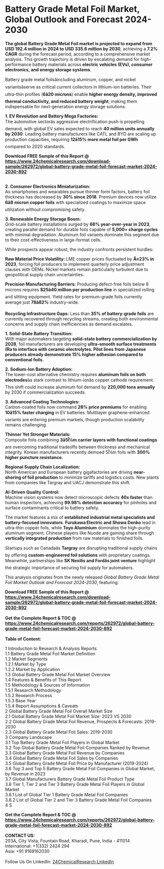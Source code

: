 <h1>Battery Grade Metal Foil Market, Global Outlook and Forecast 2024-2030</h1><p><strong>The global Battery Grade Metal Foil market is projected to expand from USD 192.4 million in 2024 to USD 335.6 million by 2030</strong>, achieving a <strong>7.2% CAGR</strong> during the forecast period, according to a comprehensive market analysis. This growth trajectory is driven by escalating demand for high-performance battery materials across <strong>electric vehicles (EVs), consumer electronics, and energy storage systems</strong>.</p><p>Battery grade metal foilsâincluding aluminum, copper, and nickel variantsâserve as critical current collectors in lithium-ion batteries. Their ultra-thin profiles (<strong>6â20 microns</strong>) enable <strong>higher energy density, improved thermal conductivity, and reduced battery weight</strong>, making them indispensable for next-generation energy storage solutions.</p><p><strong>1. EV Revolution and Battery Mega Factories:</strong><br>
The automotive sectorâs aggressive electrification push is propelling demand, with global EV sales expected to reach <strong>40 million units annually by 2030</strong>. Leading battery manufacturers like CATL and BYD are scaling up production capacities, requiring <strong>12â15% more metal foil per GWh</strong> compared to 2020 standards.</p><div><b>Download FREE Sample of this Report @ 
            <a href="https://www.24chemicalresearch.com/download-sample/262972/global-battery-grade-metal-foil-forecast-market-2024-2030-892">
            https://www.24chemicalresearch.com/download-sample/262972/global-battery-grade-metal-foil-forecast-market-2024-2030-892</a></b></div><br><p><strong>2. Consumer Electronics Miniaturization:</strong><br>
As smartphones and wearables pursue thinner form factors, battery foil thickness has decreased by <strong>30% since 2018</strong>. Premium devices now utilize <strong>6â8 micron copper foils</strong> with specialized coatings to maximize space utilization without compromising safety.</p><p><strong>3. Renewable Energy Storage Boom:</strong><br>
Grid-scale battery installations surged by <strong>68% year-over-year in 2023</strong>, creating parallel demand for durable foils capable of <strong>5,000+ charge cycles</strong> with minimal degradation. Aluminum foil variants dominate this segment due to their cost-effectiveness in large-format cells.</p><p>While prospects appear robust, the industry confronts persistent hurdles:</p><p><strong>Raw Material Price Volatility:</strong> LME copper prices fluctuated by <strong>Â±23% in 2023</strong>, forcing foil producers to implement quarterly price adjustment clauses with OEMs. Nickel markets remain particularly turbulent due to geopolitical supply chain uncertainties.</p><p><strong>Precision Manufacturing Barriers:</strong> Producing defect-free foils below 8 microns requires <strong>$25â40 million per production line</strong> in specialized rolling and slitting equipment. Yield rates for premium-grade foils currently average just <strong>78â82%</strong> industry-wide.</p><p><strong>Recycling Infrastructure Gaps:</strong> Less than <strong>35% of battery-grade foils</strong> are currently recovered through recycling streams, creating both environmental concerns and supply chain inefficiencies as demand escalates.</p><p><strong>1. Solid-State Battery Transition:</strong><br>
With major automakers targeting <strong>solid-state battery commercialization by 2028</strong>, foil manufacturers are developing <strong>ultra-smooth surface treatments (Ra  to interface with ceramic electrolytes. Pilot lines from Japanese producers already demonstrate <strong>15% higher adhesion</strong> compared to conventional foils.</strong></p><p><strong>2. Sodium-Ion Battery Adoption:</strong><br>
The lower-cost alternative chemistry requires <strong>aluminum foils on both electrodes</strong>âa stark contrast to lithium-ionâs copper cathode requirement. This shift could increase aluminum foil demand by <strong>220,000 tons annually</strong> by 2030 if commercialization succeeds.</p><p><strong>3. Advanced Coating Technologies:</strong><br>
Carbon-coated foils now command <strong>28% price premiums</strong> for enabling <strong>10â15% faster charging</strong> in EV batteries. Multilayer graphene-enhanced variants are entering premium markets, though production scalability remains challenging.</p><p><strong>Thinner Yet Stronger Materials:</strong><br>
	Composite foils combining <strong>3â5Î¼m carrier layers with functional coatings</strong> are overcoming traditional tradeoffs between thickness and mechanical integrity. Korean manufacturers recently demoed 5Î¼m foils with <strong>300% higher puncture resistance</strong>.</p><p><strong>Regional Supply Chain Localization:</strong><br>
	North American and European battery gigafactories are driving <strong>near-shoring of foil production</strong> to minimize tariffs and logistics costs. New plants from companies like Targray and UACJ demonstrate this shift.</p><p><strong>AI-Driven Quality Control:</strong><br>
	Machine vision systems now detect microscopic defects <strong>40x faster</strong> than human inspectors, achieving <strong>99.98% detection accuracy</strong> for pinholes and surface contaminants critical to battery safety.</p><p>The market features a mix of <strong>established industrial metal specialists and battery-focused innovators</strong>. <strong>Furukawa Electric and Showa Denko</strong> lead in ultra-thin copper foils, while <strong>Toyo Aluminium</strong> dominates the high-purity aluminum segment. Chinese players like Nuode are gaining share through <strong>vertically integrated production</strong> from raw materials to finished foils.</p><p>Startups such as Canadaâs <strong>Targray</strong> are disrupting traditional supply chains by offering <strong>custom-engineered foil solutions</strong> with proprietary coatings. Meanwhile, partnerships like <strong>SK Nexilis and Fordâs joint venture</strong> highlight the strategic importance of securing foil supply for automakers.</p><p>This analysis originates from the newly released <em>Global Battery Grade Metal Foil Market Outlook and Forecast 2024-2030</em>, featuring:</p><div><b>Download FREE Sample of this Report @ 
            <a href="https://www.24chemicalresearch.com/download-sample/262972/global-battery-grade-metal-foil-forecast-market-2024-2030-892">
            https://www.24chemicalresearch.com/download-sample/262972/global-battery-grade-metal-foil-forecast-market-2024-2030-892</a></b></div><br><div><b>Get the Complete Report & TOC @ 
            <a href="https://www.24chemicalresearch.com/reports/262972/global-battery-grade-metal-foil-forecast-market-2024-2030-892">
            https://www.24chemicalresearch.com/reports/262972/global-battery-grade-metal-foil-forecast-market-2024-2030-892</a></b></div><br>
            <b>Table of Content:</b><p>1 Introduction to Research & Analysis Reports<br />
    1.1 Battery Grade Metal Foil Market Definition<br />
    1.2 Market Segments<br />
        1.2.1 Market by Type<br />
        1.2.2 Market by Application<br />
    1.3 Global Battery Grade Metal Foil Market Overview<br />
    1.4 Features & Benefits of This Report<br />
    1.5 Methodology & Sources of Information<br />
        1.5.1 Research Methodology<br />
        1.5.2 Research Process<br />
        1.5.3 Base Year<br />
        1.5.4 Report Assumptions & Caveats<br />
2 Global Battery Grade Metal Foil Overall Market Size<br />
    2.1 Global Battery Grade Metal Foil Market Size: 2023 VS 2030<br />
    2.2 Global Battery Grade Metal Foil Revenue, Prospects & Forecasts: 2019-2030<br />
    2.3 Global Battery Grade Metal Foil Sales: 2019-2030<br />
3 Company Landscape<br />
    3.1 Top Battery Grade Metal Foil Players in Global Market<br />
    3.2 Top Global Battery Grade Metal Foil Companies Ranked by Revenue<br />
    3.3 Global Battery Grade Metal Foil Revenue by Companies<br />
    3.4 Global Battery Grade Metal Foil Sales by Companies<br />
    3.5 Global Battery Grade Metal Foil Price by Manufacturer (2019-2024)<br />
    3.6 Top 3 and Top 5 Battery Grade Metal Foil Companies in Global Market, by Revenue in 2023<br />
    3.7 Global Manufacturers Battery Grade Metal Foil Product Type<br />
    3.8 Tier 1, Tier 2 and Tier 3 Battery Grade Metal Foil Players in Global Market<br />
        3.8.1 List of Global Tier 1 Battery Grade Metal Foil Companies<br />
        3.8.2 List of Global Tier 2 and Tier 3 Battery Grade Metal Foil Companies<br />
4 S</p><div><b>Get the Complete Report & TOC @ 
            <a href="https://www.24chemicalresearch.com/reports/262972/global-battery-grade-metal-foil-forecast-market-2024-2030-892">
            https://www.24chemicalresearch.com/reports/262972/global-battery-grade-metal-foil-forecast-market-2024-2030-892</a></b></div><br><b>CONTACT US:</b><br>
            203A, City Vista, Fountain Road, Kharadi, Pune, India - 411014<br>
            International: +1(332) 2424 294<br>
            Asia: +91 9169162030 <br><br>
            Follow Us On LinkedIn: <a href="https://www.linkedin.com/company/24chemicalresearch/">24ChemicalResearch LinkedIn</a>